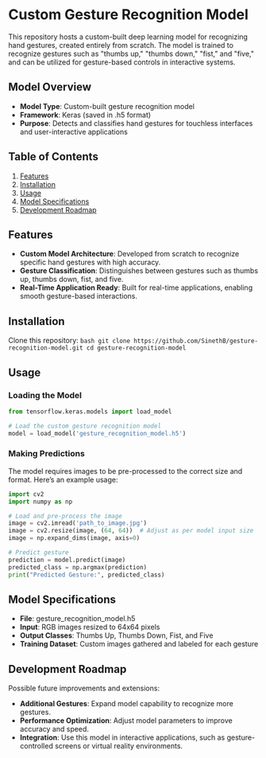 # Custom Gesture Recognition Model

This repository hosts a custom-built deep learning model for recognizing hand gestures, created entirely from scratch. The model is trained to recognize gestures such as "thumbs up," "thumbs down," "fist," and "five," and can be utilized for gesture-based controls in interactive systems.

## Model Overview

- **Model Type**: Custom-built gesture recognition model
- **Framework**: Keras (saved in .h5 format)
- **Purpose**: Detects and classifies hand gestures for touchless interfaces and user-interactive applications

## Table of Contents

1. [Features](#features)
2. [Installation](#installation)
3. [Usage](#usage)
4. [Model Specifications](#model-specifications)
5. [Development Roadmap](#development-roadmap)

## Features

- **Custom Model Architecture**: Developed from scratch to recognize specific hand gestures with high accuracy.
- **Gesture Classification**: Distinguishes between gestures such as thumbs up, thumbs down, fist, and five.
- **Real-Time Application Ready**: Built for real-time applications, enabling smooth gesture-based interactions.

## Installation

Clone this repository:
    ```bash
    git clone https://github.com/SinethB/gesture-recognition-model.git
    cd gesture-recognition-model
    ```

## Usage

### Loading the Model

```python
from tensorflow.keras.models import load_model

# Load the custom gesture recognition model
model = load_model('gesture_recognition_model.h5')
```
### Making Predictions
The model requires images to be pre-processed to the correct size and format. Here’s an example usage:
```python
import cv2
import numpy as np

# Load and pre-process the image
image = cv2.imread('path_to_image.jpg')
image = cv2.resize(image, (64, 64))  # Adjust as per model input size
image = np.expand_dims(image, axis=0)

# Predict gesture
prediction = model.predict(image)
predicted_class = np.argmax(prediction)
print("Predicted Gesture:", predicted_class)
```
## Model Specifications
- **File**: gesture_recognition_model.h5
- **Input**: RGB images resized to 64x64 pixels
- **Output Classes**: Thumbs Up, Thumbs Down, Fist, and Five
- **Training Dataset**: Custom images gathered and labeled for each gesture

## Development Roadmap
Possible future improvements and extensions:

- **Additional Gestures**: Expand model capability to recognize more gestures.
- **Performance Optimization**: Adjust model parameters to improve accuracy and speed.
- **Integration**: Use this model in interactive applications, such as gesture-controlled screens or virtual reality environments.


